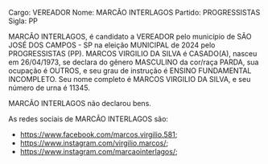 Cargo: VEREADOR
Nome: MARCÃO INTERLAGOS
Partido: PROGRESSISTAS
Sigla: PP

MARCÃO INTERLAGOS, é candidato a VEREADOR pelo município de SÃO JOSÉ DOS CAMPOS - SP na eleição MUNICIPAL de 2024 pelo PROGRESSISTAS (PP).
MARCOS VIRGILIO DA SILVA é CASADO(A), nasceu em 26/04/1973, se declara do gênero MASCULINO da cor/raça PARDA, sua ocupação é OUTROS, e seu grau de instrução é ENSINO FUNDAMENTAL INCOMPLETO.
Seu nome completo é MARCOS VIRGILIO DA SILVA, e seu número de urna é 11345.

MARCÃO INTERLAGOS não declarou bens.


As redes sociais de MARCÃO INTERLAGOS são:
- https://www.facebook.com/marcos.virgilio.581;
- https://www.instagram.com/virgilio.marcos/;
- https://www.instagram.com/marcaointerlagos/;